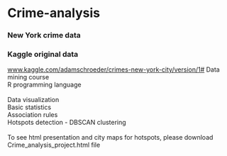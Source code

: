 # Crime-analysis
### New York crime data
### Kaggle original data
www.kaggle.com/adamschroeder/crimes-new-york-city/version/1#
Data mining course <br>
R programming language <br><br>
Data visualization <br>
Basic statistics <br>
Association rules <br>
Hotspots detection - DBSCAN clustering<br><br>
To see html presentation and city maps for hotspots, please download Crime_analysis_project.html file
